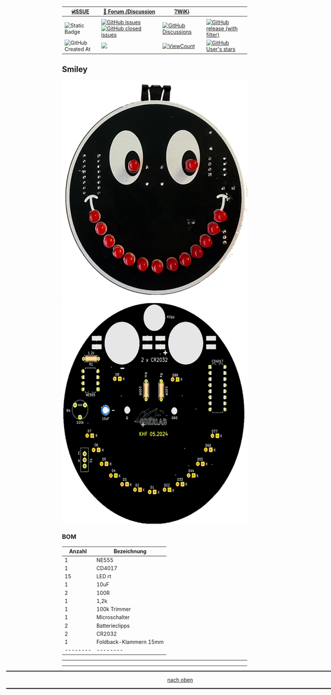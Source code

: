 <a name="oben"></a>

<div align="center">

|[:skull:ISSUE](https://github.com/frankyhub/KiCad-Smiley/issues?q=is%3Aissue)|[:speech_balloon: Forum /Discussion](https://github.com/frankyhub/KiCad-Smiley/discussions)|[:grey_question:WiKi](https://github.com/frankyhub/KiCad-Smiley/wiki)||
|--|--|--|--|
| | | | |
|![Static Badge](https://img.shields.io/badge/RepoNr.:-%2059-blue)|<a href="https://github.com/frankyhub/KiCad-Smiley/issues">![GitHub issues](https://img.shields.io/github/issues/frankyhub/KiCad-Smiley)![GitHub closed issues](https://img.shields.io/github/issues-closed/frankyhub/KiCad-Smiley)|<a href="https://github.com/frankyhub/KiCad-Smiley/discussions">![GitHub Discussions](https://img.shields.io/github/discussions/frankyhub/KiCad-Smiley)|<a href="https://github.com/frankyhub/KiCad-Smiley/releases">![GitHub release (with filter)](https://img.shields.io/github/v/release/frankyhub/KiCad-Smiley)|
|![GitHub Created At](https://img.shields.io/github/created-at/frankyhub/KiCad-Smiley)| <a href="https://github.com/frankyhub/KiCad-Smiley/pulse" alt="Activity"><img src="https://img.shields.io/github/commit-activity/m/badges/shields" />| <a href="https://github.com/frankyhub/KiCad-Smiley/graphs/traffic"><img alt="ViewCount" src="https://views.whatilearened.today/views/github/frankyhub/github-clone-count-badge.svg">  |<a href="https://github.com/frankyhub?tab=stars"> ![GitHub User's stars](https://img.shields.io/github/stars/frankyhub)|
</div>



## Smiley

<img src="pic/Smiley.png" height="600">  <img src="pic/Smiley_B.png" height="600">


### BOM

| Anzahl | Bezeichnung | 
| -------- | -------- | 
|  1 |   NE555 |
| 1  |  CD4017|
| 15  |  LED rt  |
| 1  | 10uF   |
|  2 |  100R  |
| 1  | 1,2k   |
| 1  | 100k Trimmer   |
| 1  | Microschalter   |
| 2  | Batterieclipps   |
| 2  |  CR2032  |
| 1  |  Foldback-Klammern 15mm  |
| -------- | -------- | 

---

<div style="position:absolute; left:2cm; ">   
<ol class="breadcrumb" style="border-top: 2px solid black;border-bottom:2px solid black; height: 45px; width: 900px;"> <p align="center"><a href="#oben">nach oben</a></p></ol>
</div>  

---
